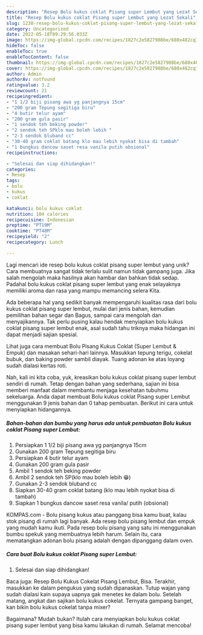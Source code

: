 ```yaml
---
description: "Resep Bolu kukus coklat Pisang super Lembut yang Lezat Sekali"
title: "Resep Bolu kukus coklat Pisang super Lembut yang Lezat Sekali"
slug: 1230-resep-bolu-kukus-coklat-pisang-super-lembut-yang-lezat-sekali
category: Uncategorized
date: 2022-05-18T09:29:56.033Z
image: https://img-global.cpcdn.com/recipes/1827c2e5827908be/680x482cq70/bolu-kukus-coklat-pisang-super-lembut-foto-resep-utama.jpg
hideToc: false
enableToc: true
enableTocContent: false
thumbnail: https://img-global.cpcdn.com/recipes/1827c2e5827908be/680x482cq70/bolu-kukus-coklat-pisang-super-lembut-foto-resep-utama.jpg
cover: https://img-global.cpcdn.com/recipes/1827c2e5827908be/680x482cq70/bolu-kukus-coklat-pisang-super-lembut-foto-resep-utama.jpg
author: Admin
authorAv: notfound
ratingvalue: 3.2
reviewcount: 21
recipeingredient:
- "1 1/2 biji pisang awa yg panjangnya 15cm"
- "200 gram Tepung segitiga biru"
- "4 butir telur ayam"
- "200 gram gula pasir"
- "1 sendok teh beking powder"
- "2 sendok teh SPklo mau boleh lebih "
- "2-3 sendok bluband cc"
- "30-40 gram coklat batang klo mau lebih nyokat bisa di tambah"
- "1 bungkus dancow saset resa vanila putih obsional"
recipeinstructions:

- "Selesai dan siap dihidangkan!"
categories:
- Resep
tags:
- bolu
- kukus
- coklat

katakunci: bolu kukus coklat 
nutrition: 104 calories
recipecuisine: Indonesian
preptime: "PT19M"
cooktime: "PT48M"
recipeyield: "2"
recipecategory: Lunch

---
```





Lagi mencari ide resep bolu kukus coklat pisang super lembut yang unik? Cara membuatnya sangat tidak terlalu sulit namun tidak gampang juga. Jika salah mengolah maka hasilnya akan hambar dan bahkan tidak sedap. Padahal bolu kukus coklat pisang super lembut yang enak selayaknya memiliki aroma dan rasa yang mampu memancing selera Kita.





Ada beberapa hal yang sedikit banyak mempengaruhi kualitas rasa dari bolu kukus coklat pisang super lembut, mulai dari jenis bahan, kemudian pemilihan bahan segar dan Bagus, sampai cara mengolah dan menyajikannya. Tak perlu pusing kalau hendak menyiapkan bolu kukus coklat pisang super lembut enak,      asal sudah tahu triknya maka hidangan ini dapat menjadi sajian spesial.














Lihat juga cara membuat Bolu Pisang Kukus Coklat (Super Lembut &amp; Empuk) dan masakan sehari-hari lainnya. Masukkan tepung terigu, cokelat bubuk, dan baking powder sambil diayak. Tuang adonan ke atas loyang sudah dialasi kertas roti.






Nah, kali ini kita coba, yuk, kreasikan bolu kukus coklat pisang super lembut sendiri di rumah. Tetap dengan bahan yang sederhana, sajian ini bisa memberi manfaat dalam membantu menjaga kesehatan tubuhmu sekeluarga. Anda dapat membuat Bolu kukus coklat Pisang super Lembut menggunakan 9 jenis bahan dan 0 tahap pembuatan. Berikut ini cara untuk menyiapkan hidangannya.

<!--inarticleads1-->

##### Bahan-bahan dan bumbu yang harus ada untuk pembuatan Bolu kukus coklat Pisang super Lembut:

1. Persiapkan 1 1/2 biji pisang awa yg panjangnya 15cm
1. Gunakan 200 gram Tepung segitiga biru
1. Persiapkan 4 butir telur ayam
1. Gunakan 200 gram gula pasir
1. Ambil 1 sendok teh beking powder
1. Ambil 2 sendok teh SP(klo mau boleh lebih 😁)
1. Gunakan 2-3 sendok bluband cc
1. Siapkan 30-40 gram coklat batang (klo mau lebih nyokat bisa di tambah)
1. Siapkan 1 bungkus dancow saset resa vanila/ putih (obsional)


KOMPAS.com - Bolu pisang kukus atau panggang bisa kamu buat, kalau stok pisang di rumah lagi banyak. Ada resep bolu pisang lembut dan empuk yang mudah kamu ikuti. Pada resep bolu pisang yang satu ini menggunakan bumbu spekuk yang membuatnya lebih harum. Selain itu, cara mematangkan adonan bolu pisang adalah dengan dipanggang dalam oven. 

<!--inarticleads2-->

##### Cara buat Bolu kukus coklat Pisang super Lembut:


1. Selesai dan siap dihidangkan!

Baca juga: Resep Bolu Kukus Cokelat Pisang Lembut, Bisa. Terakhir, masukkan ke dalam pengukus yang sudah dipanaskan. Tutup wajan yang sudah dialasi kain supaya uapnya gak menetes ke dalam bolu. Setelah matang, angkat dan sajikan bolu kukus cokelat. Ternyata gampang banget, kan bikin bolu kukus cokelat tanpa mixer? 

Bagaimana? Mudah bukan? Itulah cara menyiapkan bolu kukus coklat pisang super lembut yang bisa kamu lakukan di rumah. Selamat mencoba!
